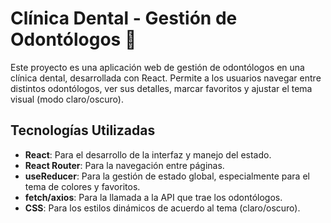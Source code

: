 # Clínica Dental - Gestión de Odontólogos 🦷

Este proyecto es una aplicación web de gestión de odontólogos en una clínica dental, desarrollada con React. Permite a los usuarios navegar entre distintos odontólogos, ver sus detalles, marcar favoritos y ajustar el tema visual (modo claro/oscuro).

## Tecnologías Utilizadas

- **React**: Para el desarrollo de la interfaz y manejo del estado.
- **React Router**: Para la navegación entre páginas.
- **useReducer**: Para la gestión de estado global, especialmente para el tema de colores y favoritos.
- **fetch/axios**: Para la llamada a la API que trae los odontólogos.
- **CSS**: Para los estilos dinámicos de acuerdo al tema (claro/oscuro).
